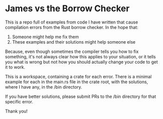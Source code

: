 # James vs the Borrow Checker

This is a repo full of examples from code I have written that cause compilation errors from 
the Rust borrow checker.
In the hope that:

1. Someone might help me fix them
2. These examples and their solutions might help someone else

Because, even though sometimes the compiler tells you how to fix something, it's not always 
clear how this applies to your situation, or it tells you what is wrong but not how you should 
actually change your code to get it to work.

This is a workspace, containing a crate for each error. There is a minimal example for each in the 
main.rs file in the crate root, with the solutions, where I have any, in the /bin directory.

If you have better solutions, please submit PRs to the /bin directory for that specific error.

Thank you!